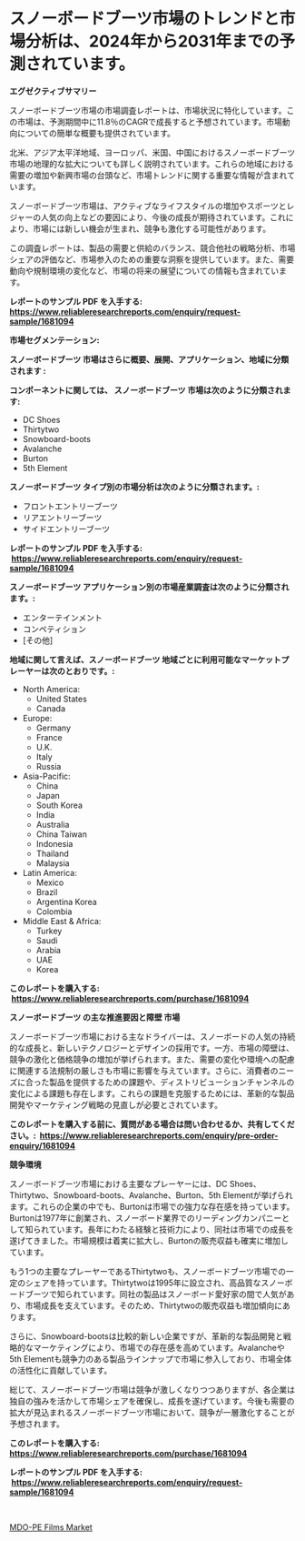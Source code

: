 <p><h1>スノーボードブーツ市場のトレンドと市場分析は、2024年から2031年までの予測されています。</h1></p><p><strong>エグゼクティブサマリー</strong></p>
<p><p>スノーボードブーツ市場の市場調査レポートは、市場状況に特化しています。この市場は、予測期間中に11.8％のCAGRで成長すると予想されています。市場動向についての簡単な概要も提供されています。</p><p>北米、アジア太平洋地域、ヨーロッパ、米国、中国におけるスノーボードブーツ市場の地理的な拡大についても詳しく説明されています。これらの地域における需要の増加や新興市場の台頭など、市場トレンドに関する重要な情報が含まれています。</p><p>スノーボードブーツ市場は、アクティブなライフスタイルの増加やスポーツとレジャーの人気の向上などの要因により、今後の成長が期待されています。これにより、市場には新しい機会が生まれ、競争も激化する可能性があります。</p><p>この調査レポートは、製品の需要と供給のバランス、競合他社の戦略分析、市場シェアの評価など、市場参入のための重要な洞察を提供しています。また、需要動向や規制環境の変化など、市場の将来の展望についての情報も含まれています。</p></p>
<p><strong>レポートのサンプル PDF を入手する: <a href="https://www.reliableresearchreports.com/enquiry/request-sample/1681094">https://www.reliableresearchreports.com/enquiry/request-sample/1681094</a></strong></p>
<p><strong>市場セグメンテーション:</strong></p>
<p><strong> スノーボードブーツ 市場はさらに概要、展開、アプリケーション、地域に分類されます :</strong></p>
<p><strong>コンポーネントに関しては、 スノーボードブーツ 市場は次のように分類されます: &nbsp;</strong></p>
<p><ul><li>DC Shoes</li><li>Thirtytwo</li><li>Snowboard-boots</li><li>Avalanche</li><li>Burton</li><li>5th Element</li></ul></p>
<p><strong> スノーボードブーツ タイプ別の市場分析は次のように分類されます。:</strong></p>
<p><ul><li>フロントエントリーブーツ</li><li>リアエントリーブーツ</li><li>サイドエントリーブーツ</li></ul></p>
<p><strong>レポートのサンプル PDF を入手する: &nbsp;<a href="https://www.reliableresearchreports.com/enquiry/request-sample/1681094">https://www.reliableresearchreports.com/enquiry/request-sample/1681094</a></strong></p>
<p><strong> スノーボードブーツ アプリケーション別の市場産業調査は次のように分類されます。:</strong></p>
<p><ul><li>エンターテインメント</li><li>コンペティション</li><li>[その他]</li></ul></p>
<p><strong>地域に関して言えば、スノーボードブーツ 地域ごとに利用可能なマーケットプレーヤーは次のとおりです。:</strong></p>
<p><ul>
    <li>
        North America:
        <ul>
            <li>United States</li>
            <li>Canada</li>
        </ul>
    </li>
    <li>
        Europe:
        <ul>
            <li>Germany</li>
            <li>France</li>
            <li>U.K.</li>
            <li>Italy</li>
            <li>Russia</li>
        </ul>
    </li>
    <li>
        Asia-Pacific:
        <ul>
            <li>China</li>
            <li>Japan</li>
            <li>South Korea</li>
            <li>India</li>
            <li>Australia</li>
            <li>China Taiwan</li>
            <li>Indonesia</li>
            <li>Thailand</li>
            <li>Malaysia</li>
        </ul>
    </li>
    <li>
        Latin America:
        <ul>
            <li>Mexico</li>
            <li>Brazil</li>
            <li>Argentina Korea</li>
            <li>Colombia</li>
        </ul>
    </li>
    <li>
        Middle East & Africa:
        <ul>
            <li>Turkey</li>
            <li>Saudi</li>
            <li>Arabia</li>
            <li>UAE</li>
            <li>Korea</li>
        </ul>
    </li>
    </ul></p>
<p><strong>このレポートを購入する: &nbsp;<a href="https://www.reliableresearchreports.com/purchase/1681094">https://www.reliableresearchreports.com/purchase/1681094</a></strong></p>
<p><strong>スノーボードブーツ の主な推進要因と障壁 市場</strong></p>
<p><p>スノーボードブーツ市場における主なドライバーは、スノーボードの人気の持続的な成長と、新しいテクノロジーとデザインの採用です。一方、市場の障壁は、競争の激化と価格競争の増加が挙げられます。また、需要の変化や環境への配慮に関連する法規制の厳しさも市場に影響を与えています。さらに、消費者のニーズに合った製品を提供するための課題や、ディストリビューションチャンネルの変化による課題も存在します。これらの課題を克服するためには、革新的な製品開発やマーケティング戦略の見直しが必要とされています。</p></p>
<p><strong>このレポートを購入する前に、質問がある場合は問い合わせるか、共有してください。:&nbsp; <a href="https://www.reliableresearchreports.com/enquiry/pre-order-enquiry/1681094">https://www.reliableresearchreports.com/enquiry/pre-order-enquiry/1681094</a></strong></p>
<p><strong>競争環境</strong></p>
<p><p>スノーボードブーツ市場における主要なプレーヤーには、DC Shoes、Thirtytwo、Snowboard-boots、Avalanche、Burton、5th Elementが挙げられます。これらの企業の中でも、Burtonは市場での強力な存在感を持っています。Burtonは1977年に創業され、スノーボード業界でのリーディングカンパニーとして知られています。長年にわたる経験と技術力により、同社は市場での成長を遂げてきました。市場規模は着実に拡大し、Burtonの販売収益も確実に増加しています。</p><p>もう1つの主要なプレーヤーであるThirtytwoも、スノーボードブーツ市場での一定のシェアを持っています。Thirtytwoは1995年に設立され、高品質なスノーボードブーツで知られています。同社の製品はスノーボード愛好家の間で人気があり、市場成長を支えています。そのため、Thirtytwoの販売収益も増加傾向にあります。</p><p>さらに、Snowboard-bootsは比較的新しい企業ですが、革新的な製品開発と戦略的なマーケティングにより、市場での存在感を高めています。Avalancheや5th Elementも競争力のある製品ラインナップで市場に参入しており、市場全体の活性化に貢献しています。</p><p>総じて、スノーボードブーツ市場は競争が激しくなりつつありますが、各企業は独自の強みを活かして市場シェアを確保し、成長を遂げています。今後も需要の拡大が見込まれるスノーボードブーツ市場において、競争が一層激化することが予想されます。</p></p>
<p><strong>このレポートを購入する: &nbsp; <a href="https://www.reliableresearchreports.com/purchase/1681094">https://www.reliableresearchreports.com/purchase/1681094</a></strong></p>
<p><strong>レポートのサンプル PDF を入手する: &nbsp;<a href="https://www.reliableresearchreports.com/enquiry/request-sample/1681094">https://www.reliableresearchreports.com/enquiry/request-sample/1681094</a></strong><strong></strong></p>
<p>&nbsp;</p>
<p><p><a href="https://fuschia-pecorino-a6d.notion.site/Insights-into-MDO-PE-Films-Market-Size-Analysing-Market-Share-Trends-and-Growth-from-2024-to-2031-4857f07e44c346b6b301e52133283e00">MDO-PE Films Market</a></p></p>